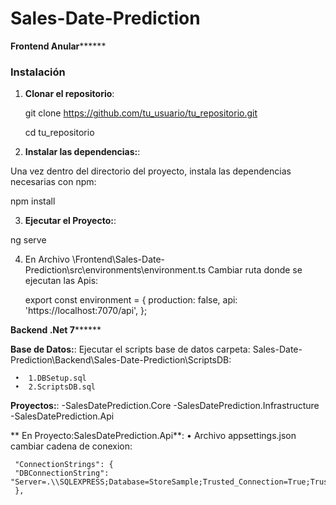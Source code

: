 # Sales-Date-Prediction

************Frontend Anular******************
### Instalación

1. **Clonar el repositorio**:

   git clone https://github.com/tu_usuario/tu_repositorio.git
   
   cd tu_repositorio
   
2.  **Instalar las dependencias:**: 

   Una vez dentro del directorio del proyecto, instala las dependencias necesarias con npm:

   npm install

3.  **Ejecutar el Proyecto:**: 

   ng serve
   
4.  En Archivo \Frontend\Sales-Date-Prediction\src\environments\environment.ts
    Cambiar ruta donde se ejecutan las Apis: 
	
	export const environment = {
    production: false,
    api: 'https://localhost:7070/api',
  };
  
  
************Backend .Net 7******************

  
  **Base de Datos:**: 
    Ejecutar el scripts base de datos carpeta:  Sales-Date-Prediction\Backend\Sales-Date-Prediction\ScriptsDB:
	
     •  1.DBSetup.sql 
	 •  2.ScriptsDB.sql

  **Proyectos:**: 
    -SalesDatePrediction.Core
	-SalesDatePrediction.Infrastructure
    -SalesDatePrediction.Api 
	
  ** En Proyecto:SalesDatePrediction.Api**:
	•  Archivo appsettings.json cambiar cadena de conexion: 
	
	 "ConnectionStrings": {
     "DBConnectionString": "Server=.\\SQLEXPRESS;Database=StoreSample;Trusted_Connection=True;TrustServerCertificate=True"
     },

